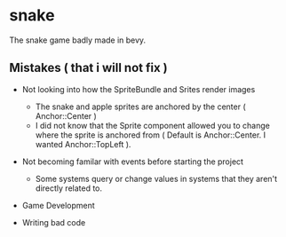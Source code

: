 # snake

The snake game badly made in bevy.


## Mistakes ( that i will not fix )

- Not looking into how the SpriteBundle and Srites render images
  - The snake and apple sprites are anchored by the center ( Anchor::Center )
  - I did not know that the Sprite component allowed you to change where the sprite is anchored from ( Default is Anchor::Center. I wanted Anchor::TopLeft ).

- Not becoming familar with events before starting the project
  - Some systems query or change values in systems that they aren't directly related to.

- Game Development
- Writing bad code
